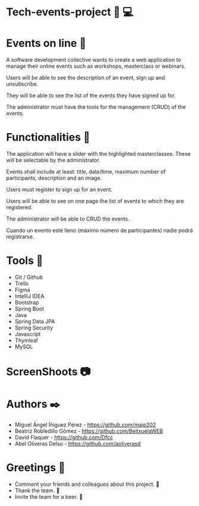 # Tech-events-project :iphone: :computer:

Events on line :date:
=======
A software development collective wants to create a web application to manage their online events such as workshops, masterclass or webinars.

Users will be able to see the description of an event, sign up and unsubscribe. 

They will be able to see the list of the events they have signed up for. 

The administrator must have the tools for the management (CRUD) of the events.

# Functionalities :floppy_disk:

The application will have a slider with the highlighted masterclasses. These will be selectable by the administrator.

Events shall include at least: title, date/time, maximum number of participants, description and an image.

Users must register to sign up for an event.

Users will be able to see on one page the list of events to which they are registered.

The administrator will be able to CRUD the events.

Cuando un evento esté lleno (máximo número de participantes) nadie podrá registrarse.

# Tools :hammer:
- Git / Github
- Trello
- Figma
- IntelliJ IDEA
- Bootstrap
- Spring Boot
- Java 
- Spring Data JPA
- Spring Security
- Javascript
- Thymleaf
- MySQL


# ScreenShoots :camera:

# Authors ✒️
- Miguel Ángel Íñiguez Pérez - https://github.com/maip202
- Beatriz Robledillo Gómez - https://github.com/BeitxuelaWEB
- David Flaquer - https://github.com/Dfcc
- Abel Oliveras Delso - https://github.com/aoliverasd

# Greetings :gift:
- Comment your friends and colleagues about this project. :loudspeaker:
- Thank the team. :slightly_smiling_face:
- Invite the team for a beer. :beer:
